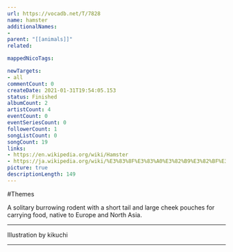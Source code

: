 ```yaml
---
url: https://vocadb.net/T/7828
name: hamster
additionalNames: 
- 
parent: "[[animals]]"
related:

mappedNicoTags:

newTargets:
- all
commentCount: 0
createDate: 2021-01-31T19:54:05.153
status: Finished
albumCount: 2
artistCount: 4
eventCount: 0
eventSeriesCount: 0
followerCount: 1
songListCount: 0
songCount: 19
links: 
- https://en.wikipedia.org/wiki/Hamster
- https://ja.wikipedia.org/wiki/%E3%83%8F%E3%83%A0%E3%82%B9%E3%82%BF%E3%83%BC
picture: true
descriptionLength: 149
---
```


#Themes

A solitary burrowing rodent with a short tail and large cheek pouches for carrying food, native to Europe and North Asia.
___
Illustration by kikuchi

---

